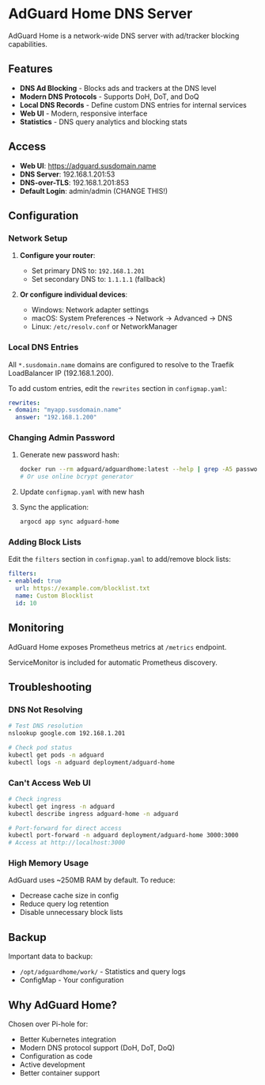 # AdGuard Home DNS Server

AdGuard Home is a network-wide DNS server with ad/tracker blocking capabilities.

## Features

- **DNS Ad Blocking** - Blocks ads and trackers at the DNS level
- **Modern DNS Protocols** - Supports DoH, DoT, and DoQ
- **Local DNS Records** - Define custom DNS entries for internal services
- **Web UI** - Modern, responsive interface
- **Statistics** - DNS query analytics and blocking stats

## Access

- **Web UI**: https://adguard.susdomain.name
- **DNS Server**: 192.168.1.201:53
- **DNS-over-TLS**: 192.168.1.201:853
- **Default Login**: admin/admin (CHANGE THIS!)

## Configuration

### Network Setup

1. **Configure your router**:
   - Set primary DNS to: `192.168.1.201`
   - Set secondary DNS to: `1.1.1.1` (fallback)

2. **Or configure individual devices**:
   - Windows: Network adapter settings
   - macOS: System Preferences → Network → Advanced → DNS
   - Linux: `/etc/resolv.conf` or NetworkManager

### Local DNS Entries

All `*.susdomain.name` domains are configured to resolve to the Traefik LoadBalancer IP (192.168.1.200).

To add custom entries, edit the `rewrites` section in `configmap.yaml`:

```yaml
rewrites:
- domain: "myapp.susdomain.name"
  answer: "192.168.1.200"
```

### Changing Admin Password

1. Generate new password hash:
   ```bash
   docker run --rm adguard/adguardhome:latest --help | grep -A5 password
   # Or use online bcrypt generator
   ```

2. Update `configmap.yaml` with new hash
3. Sync the application:
   ```bash
   argocd app sync adguard-home
   ```

### Adding Block Lists

Edit the `filters` section in `configmap.yaml` to add/remove block lists:

```yaml
filters:
- enabled: true
  url: https://example.com/blocklist.txt
  name: Custom Blocklist
  id: 10
```

## Monitoring

AdGuard Home exposes Prometheus metrics at `/metrics` endpoint.

ServiceMonitor is included for automatic Prometheus discovery.

## Troubleshooting

### DNS Not Resolving

```bash
# Test DNS resolution
nslookup google.com 192.168.1.201

# Check pod status
kubectl get pods -n adguard
kubectl logs -n adguard deployment/adguard-home
```

### Can't Access Web UI

```bash
# Check ingress
kubectl get ingress -n adguard
kubectl describe ingress adguard-home -n adguard

# Port-forward for direct access
kubectl port-forward -n adguard deployment/adguard-home 3000:3000
# Access at http://localhost:3000
```

### High Memory Usage

AdGuard uses ~250MB RAM by default. To reduce:
- Decrease cache size in config
- Reduce query log retention
- Disable unnecessary block lists

## Backup

Important data to backup:
- `/opt/adguardhome/work/` - Statistics and query logs
- ConfigMap - Your configuration

## Why AdGuard Home?

Chosen over Pi-hole for:
- Better Kubernetes integration
- Modern DNS protocol support (DoH, DoT, DoQ)
- Configuration as code
- Active development
- Better container support